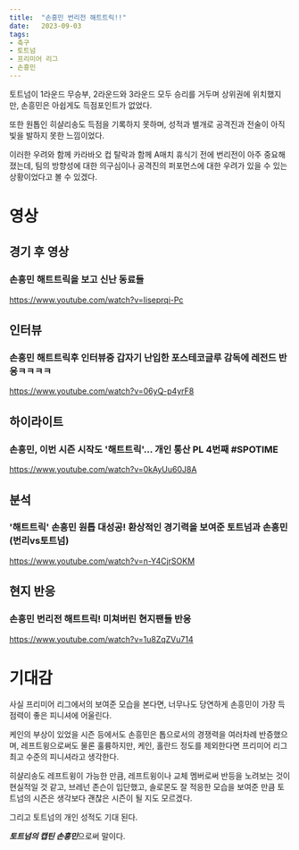 ```yaml
---
title:  "손흥민 번리전 해트트릭!!"
date:   2023-09-03
tags:
- 축구
- 토트넘
- 프리미어 리그
- 손흥민
---
```


토트넘이 1라운드 무승부, 2라운드와 3라운드 모두 승리를 거두며 상위권에 위치했지만, 손흥민은 아쉽게도 득점포인트가 없었다.

또한 원톱인 히샬리송도 득점을 기록하지 못하며, 성적과 별개로 공격진과 전술이 아직 빛을 발하지 못한 느낌이었다.

이러한 우려와 함께 카라바오 컵 탈락과 함께 A매치 휴식기 전에 번리전이 아주 중요해졌는데, 팀의 방향성에 대한 의구심이나 공격진의 퍼포먼스에 대한 우려가 있을 수 있는 상황이었다고 볼 수 있겠다.

# 영상

## 경기 후 영상

### 손흥민 해트트릭을 보고 신난 동료들

https://www.youtube.com/watch?v=Iiseprqi-Pc

## 인터뷰

### 손흥민 해트트릭후 인터뷰중 갑자기 난입한 포스테코글루 감독에 레전드 반응ㅋㅋㅋㅋ 

https://www.youtube.com/watch?v=06yQ-p4yrF8

## 하이라이트

### 손흥민, 이번 시즌 시작도 '해트트릭'… 개인 통산 PL 4번째 #SPOTIME
https://www.youtube.com/watch?v=0kAyUu60J8A

## 분석

### '해트트릭' 손흥민 원톱 대성공! 환상적인 경기력을 보여준 토트넘과 손흥민 (번리vs토트넘)

https://www.youtube.com/watch?v=n-Y4CjrSOKM

## 현지 반응

### 손흥민 번리전 해트트릭! 미쳐버린 현지팬들 반응

https://www.youtube.com/watch?v=1u8ZqZVu714

# 기대감

사실 프리미어 리그에서의 보여준 모습을 본다면, 너무나도 당연하게 손흥민이 가장 득점력이 좋은 피니셔에 어울린다.

케인의 부상이 있었을 시즌 등에서도 손흥민은 톱으로서의 경쟁력을 여러차례 반증했으며, 레프트윙으로써도 물론 훌륭하지만, 케인, 홀란드 정도를 제외한다면 프리미어 리그 최고 수준의 피니셔라고 생각한다.

히샬리송도 레프트윙이 가능한 만큼, 레프트윙이나 교체 멤버로써 반등을 노려보는 것이 현실적일 것 같고, 브레넌 존슨이 입단했고, 솔로몬도 잘 적응한 모습을 보여준 만큼 토트넘의 시즌은 생각보다 괜찮은 시즌이 될 지도 모르겠다.

그리고 토트넘의 개인 성적도 기대 된다.

***토트넘의 캡틴 손흥민***으로써 말이다.